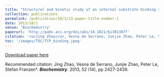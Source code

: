 ```yaml
---
title: "Structural and kinetic study of an internal substrate binding site in dehaloperoxidase-hemoglobin A from Amphitrite ornata"
collection: publications
permalink: /publication/10/1/13-paper-title-number-1
date: 2013/10/1
venue: 'Biochemistry'
paperurl: 'http://pubs.acs.org/doi/abs/10.1021/bi301307f'
citation: '<u>Jing Zhao</u>, Vesna de Serrano, Junjie Zhao, Peter Le, Stefan Franzen*.  <strong><i>Biochemistry</i></strong>. 2013, 52 (14), pp 2427-2439.'
toc: '/images/TOC/TCP_binding.jpeg'
---
```


<a href='http://pubs.acs.org/doi/abs/10.1021/bi301307f'>Download paper here</a>

Recommended citation: Jing Zhao, Vesna de Serrano, Junjie Zhao, Peter Le, Stefan Franzen*.  <strong><i>Biochemistry</i></strong>. 2013, 52 (14), pp 2427-2439.